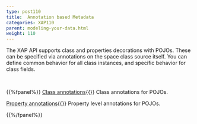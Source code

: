 ```yaml
---
type: post110
title:  Annotation based Metadata
categories: XAP110
parent: modeling-your-data.html
weight: 110
---
```




The XAP API supports class  and properties decorations with POJOs. These can be specified via annotations on the space class source itself. You can define common behavior for all class instances, and specific behavior for class fields.

<br>


{{%fpanel%}}
[Class annotations](./pojo-class-annotations.html){{<wbr>}}
Class annotations for POJOs.

[Property annotations](./pojo-attribute-annotations.html){{<wbr>}}
Property level annotations for POJOs.

{{%/fpanel%}}
